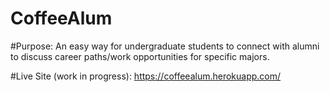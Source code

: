 # CoffeeAlum


#Purpose:
An easy way for undergraduate students to connect with alumni to discuss career paths/work opportunities for specific majors.

#Live Site (work in progress):
https://coffeealum.herokuapp.com/
